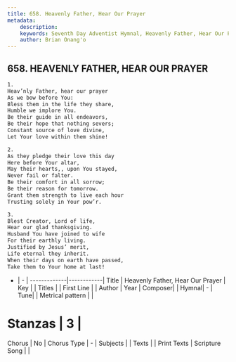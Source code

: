 ```yaml
---
title: 658. Heavenly Father, Hear Our Prayer
metadata:
    description: 
    keywords: Seventh Day Adventist Hymnal, Heavenly Father, Hear Our Prayer, , 
    author: Brian Onang'o
---
```



## 658. HEAVENLY FATHER, HEAR OUR PRAYER

```txt
1.
Heav’nly Father, hear our prayer
As we bow before You:
Bless them in the life they share,
Humble we implore You.
Be their guide in all endeavors,
Be their hope that nothing severs;
Constant source of love divine,
Let Your love within them shine!

2.
As they pledge their love this day
Here before Your altar,
May their hearts,, upon You stayed,
Never fail or falter.
Be their comfort in all sorrow;
Be their reason for tomorrow.
Grant them strength to live each hour
Trusting solely in Your pow’r.

3.
Blest Creator, Lord of life,
Hear our glad thanksgiving.
Husband You have joined to wife
For their earthly living.
Justified by Jesus’ merit,
Life eternal they inherit.
When their days on earth have passed,
Take them to Your home at last!
```

- |   -  |
-------------|------------|
Title | Heavenly Father, Hear Our Prayer |
Key |  |
Titles |  |
First Line |  |
Author | 
Year | 
Composer|  |
Hymnal|  - |
Tune|  |
Metrical pattern | |
# Stanzas | 3 |
Chorus | No |
Chorus Type | - |
Subjects |  |
Texts |  |
Print Texts | 
Scripture Song |  |
  
